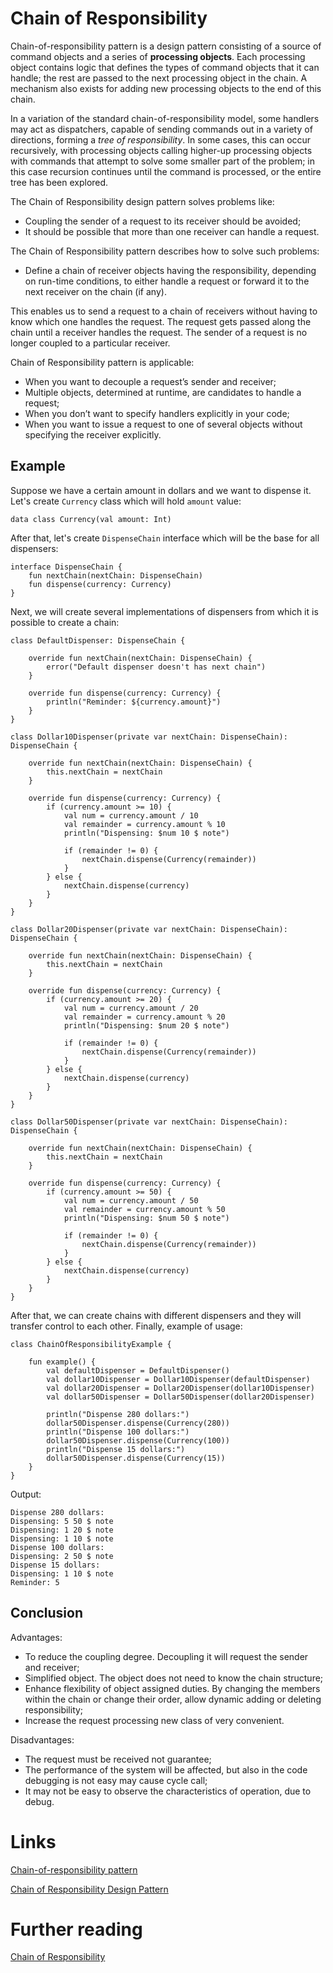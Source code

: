# Chain of Responsibility
Chain-of-responsibility pattern is a design pattern consisting of a source of command objects and a series of **processing objects**. Each processing object contains logic that defines the types of command objects that it can handle; the rest are passed to the next processing object in the chain. A mechanism also exists for adding new processing objects to the end of this chain.

In a variation of the standard chain-of-responsibility model, some handlers may act as dispatchers, capable of sending commands out in a variety of directions, forming a *tree of responsibility*. In some cases, this can occur recursively, with processing objects calling higher-up processing objects with commands that attempt to solve some smaller part of the problem; in this case recursion continues until the command is processed, or the entire tree has been explored.

The Chain of Responsibility design pattern solves problems like:
- Coupling the sender of a request to its receiver should be avoided;
- It should be possible that more than one receiver can handle a request.

The Chain of Responsibility pattern describes how to solve such problems:
- Define a chain of receiver objects having the responsibility, depending on run-time conditions, to either handle a request or forward it to the next receiver on the chain (if any).

This enables us to send a request to a chain of receivers without having to know which one handles the request. The request gets passed along the chain until a receiver handles the request. The sender of a request is no longer coupled to a particular receiver.

Chain of Responsibility pattern is applicable:
- When you want to decouple a request’s sender and receiver;
- Multiple objects, determined at runtime, are candidates to handle a request;
- When you don’t want to specify handlers explicitly in your code;
- When you want to issue a request to one of several objects without specifying the receiver explicitly.

## Example
Suppose we have a certain amount in dollars and we want to dispense it. Let's create `Currency` class which will hold `amount` value:

```
data class Currency(val amount: Int)
```

After that, let's create `DispenseChain` interface which will be the base for all dispensers:

```
interface DispenseChain {
    fun nextChain(nextChain: DispenseChain)
    fun dispense(currency: Currency)
}
```


Next, we will create several implementations of dispensers from which it is possible to create a chain:

```
class DefaultDispenser: DispenseChain {

    override fun nextChain(nextChain: DispenseChain) {
        error("Default dispenser doesn't has next chain")
    }

    override fun dispense(currency: Currency) {
        println("Reminder: ${currency.amount}")
    }
}
```

```
class Dollar10Dispenser(private var nextChain: DispenseChain): DispenseChain {

    override fun nextChain(nextChain: DispenseChain) {
        this.nextChain = nextChain
    }

    override fun dispense(currency: Currency) {
        if (currency.amount >= 10) {
            val num = currency.amount / 10
            val remainder = currency.amount % 10
            println("Dispensing: $num 10 $ note")

            if (remainder != 0) {
                nextChain.dispense(Currency(remainder))
            }
        } else {
            nextChain.dispense(currency)
        }
    }
}
```

```
class Dollar20Dispenser(private var nextChain: DispenseChain): DispenseChain {

    override fun nextChain(nextChain: DispenseChain) {
        this.nextChain = nextChain
    }

    override fun dispense(currency: Currency) {
        if (currency.amount >= 20) {
            val num = currency.amount / 20
            val remainder = currency.amount % 20
            println("Dispensing: $num 20 $ note")

            if (remainder != 0) {
                nextChain.dispense(Currency(remainder))
            }
        } else {
            nextChain.dispense(currency)
        }
    }
}
```

```
class Dollar50Dispenser(private var nextChain: DispenseChain): DispenseChain {

    override fun nextChain(nextChain: DispenseChain) {
        this.nextChain = nextChain
    }

    override fun dispense(currency: Currency) {
        if (currency.amount >= 50) {
            val num = currency.amount / 50
            val remainder = currency.amount % 50
            println("Dispensing: $num 50 $ note")

            if (remainder != 0) {
                nextChain.dispense(Currency(remainder))
            }
        } else {
            nextChain.dispense(currency)
        }
    }
}
```

After that, we can create chains with different dispensers and they will transfer control to each other. Finally, example of usage:
```
class ChainOfResponsibilityExample {

    fun example() {
        val defaultDispenser = DefaultDispenser()
        val dollar10Dispenser = Dollar10Dispenser(defaultDispenser)
        val dollar20Dispenser = Dollar20Dispenser(dollar10Dispenser)
        val dollar50Dispenser = Dollar50Dispenser(dollar20Dispenser)

        println("Dispense 280 dollars:")
        dollar50Dispenser.dispense(Currency(280))
        println("Dispense 100 dollars:")
        dollar50Dispenser.dispense(Currency(100))
        println("Dispense 15 dollars:")
        dollar50Dispenser.dispense(Currency(15))
    }
}
```

Output:
```
Dispense 280 dollars:
Dispensing: 5 50 $ note
Dispensing: 1 20 $ note
Dispensing: 1 10 $ note
Dispense 100 dollars:
Dispensing: 2 50 $ note
Dispense 15 dollars:
Dispensing: 1 10 $ note
Reminder: 5
```

## Conclusion
Advantages:
- To reduce the coupling degree. Decoupling it will request the sender and receiver;
- Simplified object. The object does not need to know the chain structure;
- Enhance flexibility of object assigned duties. By changing the members within the chain or change their order, allow dynamic adding or deleting responsibility;
- Increase the request processing new class of very convenient.

Disadvantages:
- The request must be received not guarantee;
- The performance of the system will be affected, but also in the code debugging is not easy may cause cycle call;
- It may not be easy to observe the characteristics of operation, due to debug.

# Links
[Chain-of-responsibility pattern](https://en.wikipedia.org/wiki/Chain-of-responsibility_pattern)

[Chain of Responsibility Design Pattern](https://www.geeksforgeeks.org/chain-responsibility-design-pattern/)

# Further reading
[Chain of Responsibility](https://www.oodesign.com/chain-of-responsibility-pattern.html)
